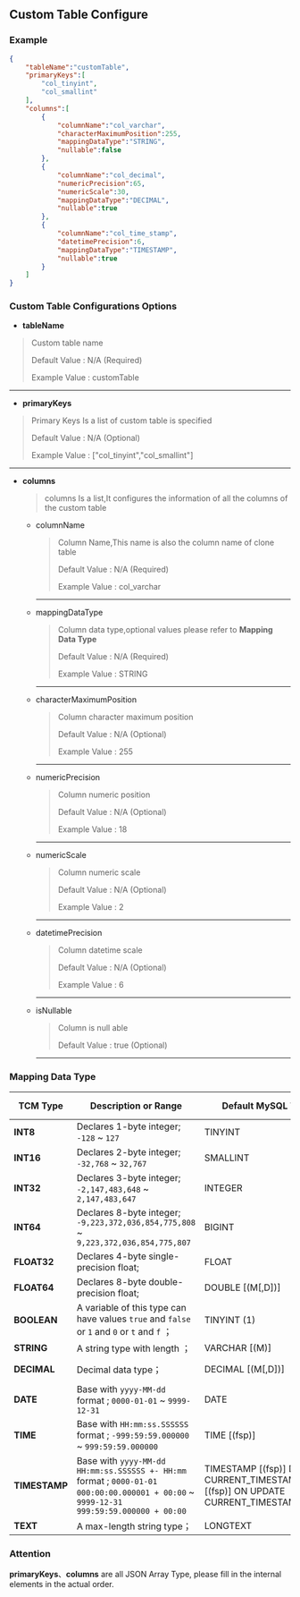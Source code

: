 ## Custom Table Configure



### Example 

```json
{
    "tableName":"customTable",
    "primaryKeys":[
        "col_tinyint",
        "col_smallint"
    ],
    "columns":[
        {
            "columnName":"col_varchar",
            "characterMaximumPosition":255,
            "mappingDataType":"STRING",
            "nullable":false
        },
        {
            "columnName":"col_decimal",
            "numericPrecision":65,
            "numericScale":30,
            "mappingDataType":"DECIMAL",
            "nullable":true
        },
        {
            "columnName":"col_time_stamp",
            "datetimePrecision":6,
            "mappingDataType":"TIMESTAMP",
            "nullable":true
        }
    ]
}
```



### Custom Table Configurations Options

-   **tableName**

>   Custom table name
>
>   Default Value : N/A (Required)
>
>   Example  Value : customTable

---

-   **primaryKeys**

>   Primary Keys Is a list of custom table is specified
>
>   Default Value : N/A (Optional)
>
>   Example  Value : ["col_tinyint","col_smallint"]

---

-   **columns**

    >   columns Is a list,It configures the information of all the columns of the custom table

    -   columnName

        >   Column Name,This name is also the column name of clone table
        >
        >   Default Value : N/A (Required)
        >
        >   Example  Value : col_varchar

        ---

    -   mappingDataType

        >   Column data type,optional values please refer to **Mapping Data Type**
        >
        >   Default Value : N/A (Required)
        >
        >   Example  Value : STRING

        ---

    -   characterMaximumPosition

        >   Column character maximum position
        >
        >   Default Value : N/A (Optional)
        >
        >   Example  Value : 255

        ---

    -   numericPrecision

        >   Column numeric position
        >
        >   Default Value : N/A (Optional)
        >
        >   Example  Value : 18

        ---

    -   numericScale

        >   Column numeric scale
        >
        >   Default Value : N/A (Optional)
        >
        >   Example  Value : 2

        ---

    -   datetimePrecision

        >   Column datetime scale
        >
        >   Default Value : N/A (Optional)
        >
        >   Example  Value : 6

        ---

    -   isNullable

        >   Column is null able
        >
        >   Default Value : true (Optional)

        ---



### Mapping Data Type

| TCM Type      | Description or Range                                         | Default MySQL Type                                           | Default PostgreSQL Type        | Default SQL Server Type |
| ------------- | ------------------------------------------------------------ | ------------------------------------------------------------ | ------------------------------ | ----------------------- |
| **INT8**      | Declares 1-byte integer;  `-128` ~ `127`                     | TINYINT                                                      | SMALLINT                       | TINYINT                 |
| **INT16**     | Declares 2-byte integer;  `-32,768` ~ `32,767`               | SMALLINT                                                     | SMALLINT                       | SMALLINT                |
| **INT32**     | Declares 3-byte integer;  `-2,147,483,648` ~ `2,147,483,647` | INTEGER                                                      | INT                            | INT                     |
| **INT64**     | Declares 8-byte integer;  `-9,223,372,036,854,775,808` ~ `9,223,372,036,854,775,807` | BIGINT                                                       | BIGINT                         | BIGINT                  |
| **FLOAT32**   | Declares 4-byte single-precision float;                      | FLOAT                                                        | REAL                           | REAL                    |
| **FLOAT64**   | Declares 8-byte double-precision float;                      | DOUBLE [(M[,D])]                                             | DOUBLE PRECISION               | FLOAT                   |
| **BOOLEAN**   | A variable of this type can have values `true` and `false` or `1` and `0` or `t` and `f`  ； | TINYINT (1)                                                  | BOOLEAN                        | BIT                     |
| **STRING**    | A string type with length ；                                 | VARCHAR [(M)]                                                | VARCHAR [(n)]                  | NVARCHAR                |
| **DECIMAL**   | Decimal data type；                                          | DECIMAL [(M[,D])]                                            | DECIMAL [(precision[,scale])]  | DECIMAL                 |
| **DATE**      | Base with `yyyy-MM-dd` format ; `0000-01-01` ~ `9999-12-31`  | DATE                                                         | DATE                           | DATE                    |
| **TIME**      | Base with `HH:mm:ss.SSSSSS` format ;  `-999:59:59.000000` ~ `999:59:59.000000` | TIME [(fsp)]                                                 | TIME [(p)] with time zone      | TIME                    |
| **TIMESTAMP** | Base with `yyyy-MM-dd HH:mm:ss.SSSSSS +- HH:mm` format ; `0000-01-01 000:00:00.000001 + 00:00` ~ `9999-12-31 999:59:59.000000 + 00:00` | TIMESTAMP [(fsp)] DEFAULT CURRENT_TIMESTAMP [(fsp)] ON UPDATE CURRENT_TIMESTAMP[(fsp)] | TIMESTAMP [(p)] with time zone | DATETIMEOFFSET          |
| **TEXT**      | A max-length string type；                                   | LONGTEXT                                                     | TEXT                           | NTEXT                   |





### Attention

**primaryKeys**、**columns** are all JSON Array Type, please fill in the internal elements in the actual order.